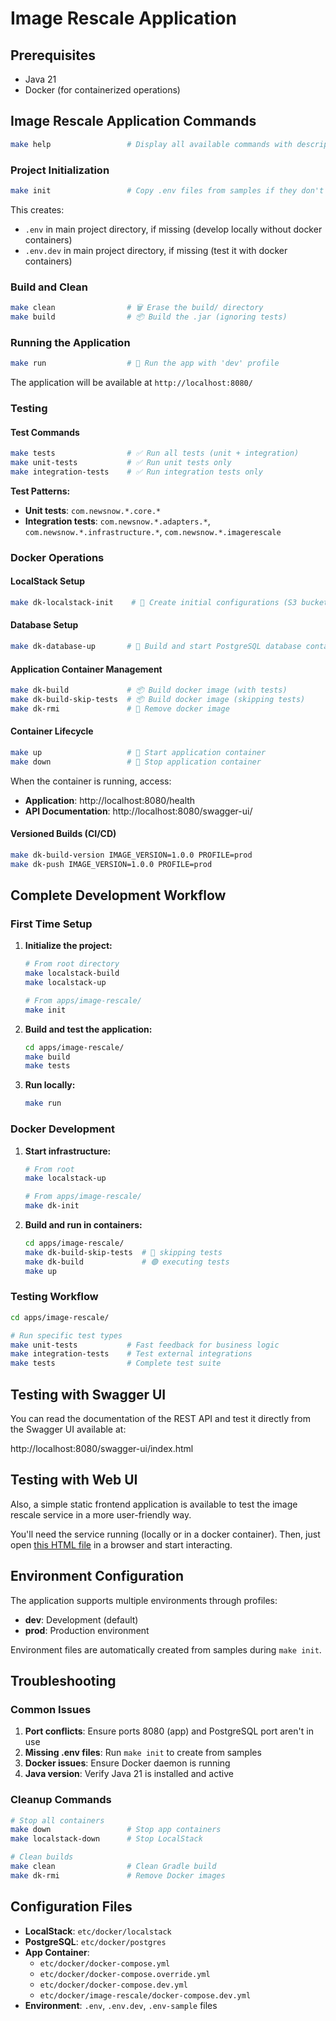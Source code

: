 
# Image Rescale Application

## Prerequisites

- Java 21
- Docker (for containerized operations)

## Image Rescale Application Commands

```bash
make help                 # Display all available commands with descriptions
```

### Project Initialization
```bash
make init                 # Copy .env files from samples if they don't exist
```
This creates:
- `.env` in main project directory, if missing (develop locally without docker containers)
- `.env.dev` in main project directory, if missing (test it with docker containers)

### Build and Clean
```bash
make clean                # 🗑️ Erase the build/ directory
make build                # 📦 Build the .jar (ignoring tests)
```

### Running the Application
```bash
make run                  # 🚀 Run the app with 'dev' profile
```

The application will be available at `http://localhost:8080/`

### Testing

#### Test Commands
```bash
make tests                # ✅ Run all tests (unit + integration)
make unit-tests           # ✅ Run unit tests only
make integration-tests    # ✅ Run integration tests only
```

**Test Patterns:**
- **Unit tests**: `com.newsnow.*.core.*`
- **Integration tests**: `com.newsnow.*.adapters.*`, `com.newsnow.*.infrastructure.*`, `com.newsnow.*.imagerescale`

### Docker Operations

#### LocalStack Setup
```bash
make dk-localstack-init    # 🚀 Create initial configurations (S3 bucket: rescaled-images)
```

#### Database Setup
```bash
make dk-database-up       # 🐘 Build and start PostgreSQL database container
```

#### Application Container Management
```bash
make dk-build             # 📦 Build docker image (with tests)
make dk-build-skip-tests  # 📦 Build docker image (skipping tests)
make dk-rmi               # 🧹 Remove docker image
```

#### Container Lifecycle
```bash
make up                   # 🚀 Start application container
make down                 # 🛑 Stop application container
```

When the container is running, access:
- **Application**: http://localhost:8080/health
- **API Documentation**: http://localhost:8080/swagger-ui/

#### Versioned Builds (CI/CD)
```bash
make dk-build-version IMAGE_VERSION=1.0.0 PROFILE=prod
make dk-push IMAGE_VERSION=1.0.0 PROFILE=prod
```

## Complete Development Workflow

### First Time Setup

1. **Initialize the project:**
   ```bash
   # From root directory
   make localstack-build
   make localstack-up
   
   # From apps/image-rescale/
   make init
   ```

2. **Build and test the application:**
   ```bash
   cd apps/image-rescale/
   make build
   make tests
   ```

3. **Run locally:**
   ```bash
   make run
   ```

### Docker Development

1. **Start infrastructure:**
   ```bash
   # From root
   make localstack-up
   
   # From apps/image-rescale/
   make dk-init
   ```

2. **Build and run in containers:**
   ```bash
   cd apps/image-rescale/
   make dk-build-skip-tests  # 🔴 skipping tests
   make dk-build             # 🟢 executing tests
   make up
   ```

### Testing Workflow

```bash
cd apps/image-rescale/

# Run specific test types
make unit-tests           # Fast feedback for business logic
make integration-tests    # Test external integrations
make tests                # Complete test suite
```

## Testing with Swagger UI

You can read the documentation of the REST API and test it directly from the Swagger UI available at:

http://localhost:8080/swagger-ui/index.html

## Testing with Web UI

Also, a simple static frontend application is available to test the image rescale service in a more user-friendly way.

You'll need the service running (locally or in a docker container). Then, just open [this HTML file](./uploader.html) in a browser and start interacting.

## Environment Configuration

The application supports multiple environments through profiles:
- **dev**: Development (default)
- **prod**: Production environment

Environment files are automatically created from samples during `make init`.

## Troubleshooting

### Common Issues

1. **Port conflicts**: Ensure ports 8080 (app) and PostgreSQL port aren't in use
2. **Missing .env files**: Run `make init` to create from samples
3. **Docker issues**: Ensure Docker daemon is running
4. **Java version**: Verify Java 21 is installed and active

### Cleanup Commands

```bash
# Stop all containers
make down                 # Stop app containers
make localstack-down      # Stop LocalStack

# Clean builds
make clean                # Clean Gradle build
make dk-rmi               # Remove Docker images
```

## Configuration Files

- **LocalStack**: `etc/docker/localstack`
- **PostgreSQL**: `etc/docker/postgres`
- **App Container**:
  - `etc/docker/docker-compose.yml`
  - `etc/docker/docker-compose.override.yml`
  - `etc/docker/docker-compose.dev.yml`
  - `etc/docker/image-rescale/docker-compose.dev.yml`
- **Environment**: `.env`, `.env.dev`, `.env-sample` files
